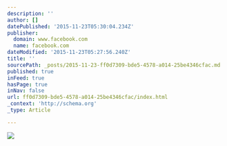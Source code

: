 ```yaml
---
description: ''
author: []
datePublished: '2015-11-23T05:30:04.234Z'
publisher:
  domain: www.facebook.com
  name: facebook.com
dateModified: '2015-11-23T05:27:56.240Z'
title: ''
sourcePath: _posts/2015-11-23-ff0d7309-bde5-4578-a014-25be4346cfac.md
published: true
inFeed: true
hasPage: true
inNav: false
url: ff0d7309-bde5-4578-a014-25be4346cfac/index.html
_context: 'http://schema.org'
_type: Article

---
```

![](https://scontent-dfw1-1.xx.fbcdn.net/hphotos-xaf1/v/t1.0-9/12049570_1122510221093738_1327816355920681507_n.jpg?oh=9b220df06531a9660d3f91ee3bd5b44a&oe=56F6EBE0)